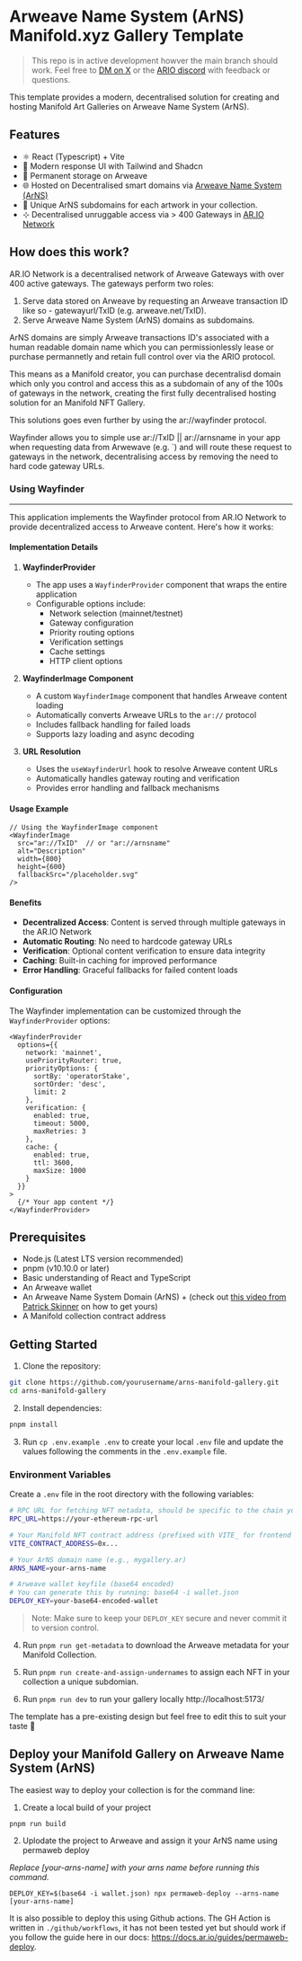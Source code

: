 # Arweave Name System (ArNS) Manifold.xyz Gallery Template

> This repo is in active development howver the main branch should work. Feel free to [DM on X](https://x.com/kempsterrrr) or the [ARIO discord](https://discord.com/invite/HGG52EtTc2) with feedback or questions.

This template provides a modern, decentralised solution for creating and hosting Manifold Art Galleries on Arweave Name System (ArNS).

## Features

- ⚛️ React (Typescript) + Vite
- 🎨 Modern response UI with Tailwind and Shadcn
- 💾 Permanent storage on Arweave
- 🌐 Hosted on Decentralised smart domains via [Arweave Name System (ArNS)](https://ar.io/arns)
- 🦄 Unique ArNS subdomains for each artwork in your collection.
- ⊹ Decentralised unruggable access via > 400 Gateways in [AR.IO Network](https://ar.io)

## How does this work?

AR.IO Network is a decentralised network of Arweave Gateways with over 400 active gateways. The gateways perform two roles:

1. Serve data stored on Arweave by requesting an Arweave transaction ID like so - gatewayurl/TxID (e.g. arweave.net/TxID).
2. Serve Arweave Name System (ArNS) domains as subdomains.

ArNS domains are simply Arweave transactions ID's associated with a human readable domain name which you can permissionlessly lease or purchase permannetly and retain full control over via the ARIO protocol.

This means as a Manifold creator, you can purchase decentralisd domain which only you control and access this as a subdomain of any of the 100s of gateways in the network, creating the first fully decentralised hosting solution for an Manifold NFT Gallery.

This solutions goes even further by using the ar://wayfinder protocol.

Wayfinder allows you to simple use ar://TxID || ar://arnsname in your app when requesting data from Arwewave (e.g. `<img scr="ar://TxID" />) and will route these request to gateways in the network, decentralising access by removing the need to hard code gateway URLs.

### Using Wayfinder
---

This application implements the Wayfinder protocol from AR.IO Network to provide decentralized access to Arweave content. Here's how it works:

#### Implementation Details

1. **WayfinderProvider**
   - The app uses a `WayfinderProvider` component that wraps the entire application
   - Configurable options include:
     - Network selection (mainnet/testnet)
     - Gateway configuration
     - Priority routing options
     - Verification settings
     - Cache settings
     - HTTP client options

2. **WayfinderImage Component**
   - A custom `WayfinderImage` component that handles Arweave content loading
   - Automatically converts Arweave URLs to the `ar://` protocol
   - Includes fallback handling for failed loads
   - Supports lazy loading and async decoding

3. **URL Resolution**
   - Uses the `useWayfinderUrl` hook to resolve Arweave content URLs
   - Automatically handles gateway routing and verification
   - Provides error handling and fallback mechanisms

#### Usage Example

```tsx
// Using the WayfinderImage component
<WayfinderImage
  src="ar://TxID"  // or "ar://arnsname"
  alt="Description"
  width={800}
  height={600}
  fallbackSrc="/placeholder.svg"
/>
```

#### Benefits

- **Decentralized Access**: Content is served through multiple gateways in the AR.IO Network
- **Automatic Routing**: No need to hardcode gateway URLs
- **Verification**: Optional content verification to ensure data integrity
- **Caching**: Built-in caching for improved performance
- **Error Handling**: Graceful fallbacks for failed content loads

#### Configuration

The Wayfinder implementation can be customized through the `WayfinderProvider` options:

```tsx
<WayfinderProvider
  options={{
    network: 'mainnet',
    usePriorityRouter: true,
    priorityOptions: {
      sortBy: 'operatorStake',
      sortOrder: 'desc',
      limit: 2
    },
    verification: {
      enabled: true,
      timeout: 5000,
      maxRetries: 3
    },
    cache: {
      enabled: true,
      ttl: 3600,
      maxSize: 1000
    }
  }}
>
  {/* Your app content */}
</WayfinderProvider>
```

## Prerequisites

- Node.js (Latest LTS version recommended)
- pnpm (v10.10.0 or later)
- Basic understanding of React and TypeScript
- An Arweave wallet
- An Arweave Name System Domain (ArNS) + (check out [this video from Patrick Skinner](https://x.com/ar_io_network/status/1920456149754917127) on how to get yours)
- A Manifold collection contract address

## Getting Started

1. Clone the repository:

```bash
git clone https://github.com/yourusername/arns-manifold-gallery.git
cd arns-manifold-gallery
```

2. Install dependencies:

```bash
pnpm install
```

3. Run `cp .env.example .env` to create your local `.env` file and update the values following the comments in the `.env.example` file.

### Environment Variables

Create a `.env` file in the root directory with the following variables:

```bash
# RPC URL for fetching NFT metadata, should be specific to the chain your NFT collection was created on
RPC_URL=https://your-ethereum-rpc-url

# Your Manifold NFT contract address (prefixed with VITE_ for frontend access)
VITE_CONTRACT_ADDRESS=0x...

# Your ArNS domain name (e.g., mygallery.ar)
ARNS_NAME=your-arns-name

# Arweave wallet keyfile (base64 encoded)
# You can generate this by running: base64 -i wallet.json
DEPLOY_KEY=your-base64-encoded-wallet
```

> Note: Make sure to keep your `DEPLOY_KEY` secure and never commit it to version control.

4. Run `pnpm run get-metadata` to download the Arweave metadata for your Manifold Collection.

5. Run `pnpm run create-and-assign-undernames` to assign each NFT in your collection a unique subdomian.

6. Run `pnpm run dev` to run your gallery locally http://localhost:5173/

The template has a pre-existing design but feel free to edit this to suit your taste 💅

## Deploy your Manifold Gallery on Arweave Name System (ArNS)

The easiest way to deploy your collection is for the command line:

1. Create a local build of your project

```
pnpm run build
```

2. Uplodate the project to Arweave and assign it your ArNS name using permaweb deploy

_Replace [your-arns-name] with your arns name before running this command._

```
DEPLOY_KEY=$(base64 -i wallet.json) npx permaweb-deploy --arns-name [your-arns-name]
```

It is also possible to deploy this using Github actions. The GH Action is written in `./github/workflows`, it has not been tested yet but should work if you follow the guide here in our docs: https://docs.ar.io/guides/permaweb-deploy.
